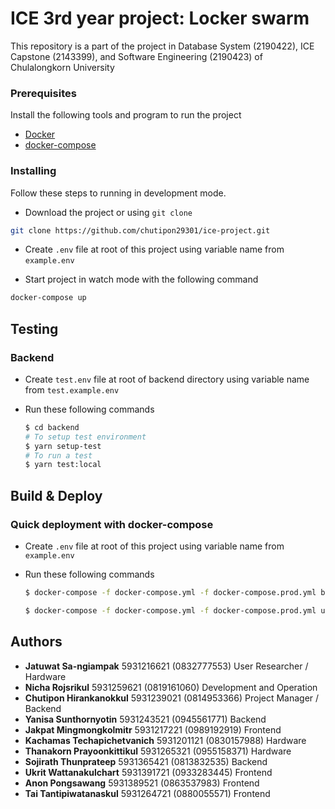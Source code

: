 # ICE 3rd year project: Locker swarm

This repository is a part of the project in Database System (2190422), ICE Capstone (2143399), and Software Engineering (2190423) of Chulalongkorn University

### Prerequisites

Install the following tools and program to run the project

- [Docker](https://docs.docker.com/install/)
- [docker-compose](https://docs.docker.com/compose/install/)

### Installing

Follow these steps to running in development mode.

- Download the project or using `git clone`

```sh
git clone https://github.com/chutipon29301/ice-project.git
```

- Create `.env` file at root of this project using variable name from `example.env`

* Start project in watch mode with the following command

```sh
docker-compose up
```

## Testing

### Backend

- Create `test.env` file at root of backend directory using variable name from `test.example.env`
- Run these following commands

  ```sh
  $ cd backend
  # To setup test environment
  $ yarn setup-test
  # To run a test
  $ yarn test:local
  ```

## Build & Deploy

### Quick deployment with docker-compose

- Create `.env` file at root of this project using variable name from `example.env`
- Run these following commands

  ```sh
  $ docker-compose -f docker-compose.yml -f docker-compose.prod.yml build --force-rm

  $ docker-compose -f docker-compose.yml -f docker-compose.prod.yml up -d
  ```

## Authors

- **Jatuwat Sa-ngiampak** 5931216621 (0832777553) User Researcher / Hardware
- **Nicha Rojsrikul** 5931259621 (0819161060) Development and Operation
- **Chutipon Hirankanokkul** 5931239021 (0814953366) Project Manager / Backend
- **Yanisa Sunthornyotin** 5931243521 (0945561771) Backend
- **Jakpat Mingmongkolmitr** 5931217221 (0989192919) Frontend
- **Kachamas Techapichetvanich** 5931201121 (0830157988) Hardware
- **Thanakorn Prayoonkittikul** 5931265321 (0955158371) Hardware
- **Sojirath Thunprateep** 5931365421 (0813832535) Backend
- **Ukrit Wattanakulchart** 5931391721 (0933283445) Frontend
- **Anon Pongsawang** 5931389521 (0863537983) Frontend
- **Tai Tantipiwatanaskul** 5931264721 (0880055571) Frontend
